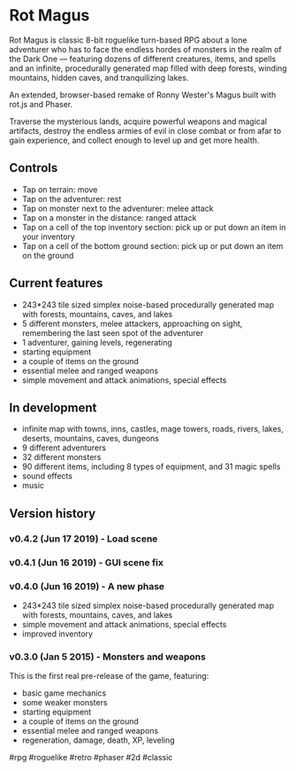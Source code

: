 # Rot Magus

Rot Magus is classic 8-bit roguelike turn-based RPG about a lone adventurer who has to face the endless hordes of monsters in the realm of the Dark One — featuring dozens of different creatures, items, and spells and an infinite, procedurally generated map filled with deep forests, winding mountains, hidden caves, and tranquilizing lakes.

An extended, browser-based remake of Ronny Wester's Magus built with rot.js and Phaser.

Traverse the mysterious lands, acquire powerful weapons and magical artifacts, destroy the endless armies of evil in close combat or from afar to gain experience, and collect enough to level up and get more health.

## Controls

* Tap on terrain: move
* Tap on the adventurer: rest
* Tap on monster next to the adventurer: melee attack
* Tap on a monster in the distance: ranged attack
* Tap on a cell of the top inventory section: pick up or put down an item in your inventory
* Tap on a cell of the bottom ground section: pick up or put down an item on the ground

## Current features

* 243*243 tile sized simplex noise-based procedurally generated map with forests, mountains, caves, and lakes
* 5 different monsters, melee attackers, approaching on sight, remembering the last seen spot of the adventurer
* 1 adventurer, gaining levels, regenerating
* starting equipment
* a couple of items on the ground
* essential melee and ranged weapons
* simple movement and attack animations, special effects

## In development

* infinite map with towns, inns, castles, mage towers, roads, rivers, lakes, deserts, mountains, caves, dungeons
* 9 different adventurers
* 32 different monsters
* 90 different items, including 8 types of equipment, and 31 magic spells
* sound effects
* music

## Version history

### v0.4.2 (Jun 17 2019) - Load scene

### v0.4.1 (Jun 16 2019) - GUI scene fix

### v0.4.0 (Jun 16 2019) - A new phase

* 243*243 tile sized simplex noise-based procedurally generated map with forests, mountains, caves, and lakes
* simple movement and attack animations, special effects
* improved inventory

### v0.3.0 (Jan 5 2015) - Monsters and weapons

This is the first real pre-release of the game, featuring:

* basic game mechanics
* some weaker monsters
* starting equipment
* a couple of items on the ground
* essential melee and ranged weapons
* regeneration, damage, death, XP, leveling

 #rpg #roguelike #retro #phaser #2d #classic
